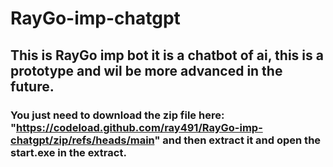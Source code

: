 # RayGo-imp-chatgpt

## This is RayGo imp bot it is a chatbot of ai, this is a prototype and wil be more advanced in the future.
### You just need to download the zip file here: "https://codeload.github.com/ray491/RayGo-imp-chatgpt/zip/refs/heads/main" and then extract it and open the start.exe in the extract.

